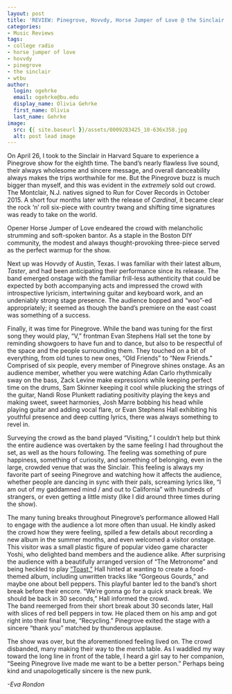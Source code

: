```yaml
---
layout: post
title: 'REVIEW: Pinegrove, Hovvdy, Horse Jumper of Love @ the Sinclair 04/26'
categories:
- Music Reviews
tags:
- college radio
- horse jumper of love
- hovvdy
- pinegrove
- the sinclair
- wtbu
author:
  login: ogehrke
  email: ogehrke@bu.edu
  display_name: Olivia Gehrke
  first_name: Olivia
  last_name: Gehrke
image:
  src: {{ site.baseurl }}/assets/0009283425_10-636x358.jpg
  alt: post lead image
---
```


On April 26, I took to the Sinclair in Harvard Square to experience a Pinegrove show for the eighth time. The band’s nearly flawless live sound, their always wholesome and sincere message, and overall danceability always makes the trips worthwhile for me. But the Pinegrove buzz is much bigger than myself, and this was evident in the _extremely_ sold out crowd. The Montclair, N.J. natives signed to Run for Cover Records in October 2015. A short four months later with the release of _Cardinal_, it became clear the rock ‘n’ roll six-piece with country twang and shifting time signatures was ready to take on the world.

Opener Horse Jumper of Love endeared the crowd with melancholic strumming and soft-spoken bantor. As a staple in the Boston DIY community, the modest and always thought-provoking three-piece served as the perfect warmup for the show.

Next up was Hovvdy of Austin, Texas. I was familiar with their latest album, _Taster_, and had been anticipating their performance since its release. The band emerged onstage with the familiar frill-less authenticity that could be expected by both accompanying acts and impressed the crowd with introspective lyricism, intertwining guitar and keyboard work, and an undeniably strong stage presence. The audience bopped and “woo”-ed appropriately; it seemed as though the band’s premiere on the east coast was something of a success.

Finally, it was time for Pinegrove. While the band was tuning for the first song they would play, “V,” frontman Evan Stephens Hall set the tone by reminding showgoers to have fun and to dance, but also to be respectful of the space and the people surrounding them. They touched on a bit of everything, from old tunes to new ones, “Old Friends” to “New Friends.” Comprised of six people, every member of Pinegrove shines onstage. As an audience member, whether you were watching Adan Carlo rhythmically sway on the bass, Zack Levine make expressions while keeping perfect time on the drums, Sam Skinner keeping it cool while plucking the strings of the guitar, Nandi Rose Plunkett radiating positivity playing the keys and making sweet, sweet harmonies, Josh Marre bobbing his head while playing guitar and adding vocal flare, or Evan Stephens Hall exhibiting his youthful presence and deep cutting lyrics, there was always something to revel in.

Surveying the crowd as the band played “Visiting,” I couldn’t help but think the entire audience was overtaken by the same feeling I had throughout the set, as well as the hours following. The feeling was something of pure happiness, something of curiosity, and something of belonging, even in the large, crowded venue that was the Sinclair. This feeling is always my favorite part of seeing Pinegrove and watching how it affects the audience, whether people are dancing in sync with their pals, screaming lyrics like, “I am out of my gaddamned mind / and out to California” with hundreds of strangers, or even getting a little misty (like I did around three times during the show).

The many tuning breaks throughout Pinegrove’s performance allowed Hall to engage with the audience a lot more often than usual. He kindly asked the crowd how they were feeling, spilled a few details about recording a new album in the summer months, and even welcomed a visitor onstage. This visitor was a small plastic figure of popular video game character Yoshi, who delighted band members and the audience alike. After surprising the audience with a beautifully arranged version of “The Metronome” and being heckled to play [“Toast,”](https://www.youtube.com/watch?v=f_biHDctzzk) Hall hinted at wanting to create a food-themed album, including unwritten tracks like “Gorgeous Gourds,” and maybe one about bell peppers. This playful banter led to the band’s short break before their encore. “We’re gonna go for a quick snack break. We should be back in 30 seconds,” Hall informed the crowd.  
The band reemerged from their short break about 30 seconds later, Hall with slices of red bell peppers in tow. He placed them on his amp and got right into their final tune, “Recycling.” Pinegrove exited the stage with a sincere “thank you” matched by thunderous applause.

The show was over, but the aforementioned feeling lived on. The crowd disbanded, many making their way to the merch table. As I waddled my way toward the long line in front of the table, I heard a girl say to her companion, “Seeing Pinegrove live made me want to be a better person.” Perhaps being kind and unapologetically sincere is the new punk.

_\-Eva Rondon_